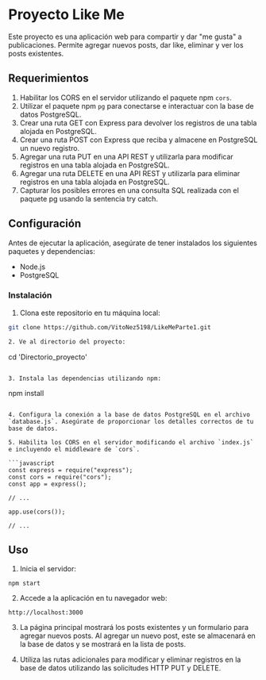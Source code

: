 # Proyecto Like Me

Este proyecto es una aplicación web para compartir y dar "me gusta" a publicaciones. Permite agregar nuevos posts, dar like, eliminar y ver los posts existentes.

## Requerimientos

1. Habilitar los CORS en el servidor utilizando el paquete npm `cors`. 
2. Utilizar el paquete npm `pg` para conectarse e interactuar con la base de datos PostgreSQL. 
3. Crear una ruta GET con Express para devolver los registros de una tabla alojada en PostgreSQL.
4. Crear una ruta POST con Express que reciba y almacene en PostgreSQL un nuevo registro.
5. Agregar una ruta PUT en una API REST y utilizarla para modificar registros en una tabla alojada en PostgreSQL.
6. Agregar una ruta DELETE en una API REST y utilizarla para eliminar registros en una tabla alojada en PostgreSQL.
7. Capturar los posibles errores en una consulta SQL realizada con el paquete pg usando la sentencia try catch.

## Configuración

Antes de ejecutar la aplicación, asegúrate de tener instalados los siguientes paquetes y dependencias:

- Node.js 
- PostgreSQL 

### Instalación

1. Clona este repositorio en tu máquina local:

```bash
git clone https://github.com/VitoNez5198/LikeMeParte1.git 

2. Ve al directorio del proyecto:

```
cd 'Directorio_proyecto'
```

3. Instala las dependencias utilizando npm:

```
npm install
```

4. Configura la conexión a la base de datos PostgreSQL en el archivo `database.js`. Asegúrate de proporcionar los detalles correctos de tu base de datos.

5. Habilita los CORS en el servidor modificando el archivo `index.js` e incluyendo el middleware de `cors`.

```javascript
const express = require("express");
const cors = require("cors");
const app = express();

// ...

app.use(cors());

// ...
```

## Uso

1. Inicia el servidor:

```
npm start
```

2. Accede a la aplicación en tu navegador web:

```
http://localhost:3000
```

3. La página principal mostrará los posts existentes y un formulario para agregar nuevos posts. Al agregar un nuevo post, este se almacenará en la base de datos y se mostrará en la lista de posts.

4. Utiliza las rutas adicionales para modificar y eliminar registros en la base de datos utilizando las solicitudes HTTP PUT y DELETE.